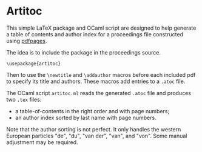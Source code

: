 Artitoc
=======

This simple LaTeX package and OCaml script are designed to help generate a 
table of contents and author index for a proceedings file constructed using 
[pdfpages](https://ctan.org/pkg/pdfpages).

The idea is to include the package in the proceedings source.
```
\usepackage{artitoc}
```

Then to use the `\newtitle` and `\addauthor` macros before each included pdf 
to specify its title and authors. These macros add entries to a `.atoc` 
file.

The OCaml script `artitoc.ml` reads the generated `.atoc` file and produces 
two `.tex` files:
* a table-of-contents in the right order and with page numbers;
* an author index sorted by last name with page numbers.

Note that the author sorting is not perfect. It only handles the western 
European particles "de", "du", "van der", "van", and "von". Some manual 
adjustment may be required.

